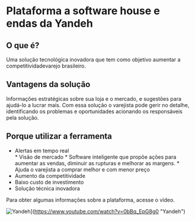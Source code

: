 <h1 id=" plataforma-ivendas-da-yandeh">Plataforma a software house e endas da Yandeh</h1>
<h2 id="o-que-é">O que é?</h2>
<p>Uma solução tecnológica inovadora que tem como objetivo aumentar a competitividadevarejo brasileiro.</p>
<h2 id="vantagens-da-solução">Vantagens da solução</h2>
<p>
Informações estratégicas sobre sua loja e o mercado, e sugestões para ajudá-lo a lucrar mais. Com essa solução o varejista pode gerir no detalhe, identificando os problemas e oportunidades acionando os responsáveis pela solução.</p>
<h2 id="porque-utilizar-a-ferramenta">Porque utilizar a ferramenta</h2>
<ul>
<li>Alertas em tempo real</li>
* Visão de mercado</li>
* Software inteligente que propõe ações para aumentar as vendas, diminuir as rupturas e melhorar as margens.</li>
* Ajuda o varejista a comprar melhor e com menor preço</li>
<li>Aumento da competitividade</li>
<li>Baixo custo de investimento</li>
<li>Solução técnica inovadora</li>
</ul>
<p>Para obter algumas informações sobre a plataforma, acesse o vídeo.

![Yandeh](https://i.imgur.com/OI5Y2Ay.png)](https://www.youtube.com/watch?v=0bBq_EpG8g0 "Yandeh")

<!--stackedit_data:
eyJoaXN0b3J5IjpbLTEyOTA1Mzc0OTUsMTgyNTMxMjUyOSwxNT
g0NzQwNjM4XX0=
-->